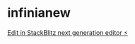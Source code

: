 # infinianew

[Edit in StackBlitz next generation editor ⚡️](https://stackblitz.com/~/github.com/byildiz78/infinianew)
